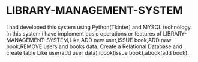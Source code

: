 # LIBRARY-MANAGEMENT-SYSTEM
I had developed this system using Python(Tkinter) and MYSQL technology.
In this system i have implement basic operations or features of  LIBRARY-MANAGEMENT-SYSTEM,Like ADD new user,ISSUE book,ADD new book,REMOVE users and books data.
Create a Relational Database and create table Like user(add user data),ibook(issue book),abook(add book).
